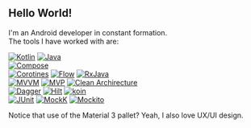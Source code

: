 ## Hello World!

I'm an Android developer in constant formation. <br>
The tools I have worked with are: 

[![Kotlin](https://img.shields.io/badge/Kotlin-007396?style=for-the-badge&color=6750A4)]()
[![Java](https://img.shields.io/badge/Java-007396?style=for-the-badge&color=6750A4)]() <br>
[![Compose](https://img.shields.io/badge/Compose-007396?style=for-the-badge&color=CCC2DC)]() <br>
[![Corotines](https://img.shields.io/badge/Corotines-007396?style=for-the-badge&color=EFB8C8)]() 
[![Flow](https://img.shields.io/badge/Flow-007396?style=for-the-badge&color=EFB8C8)]() 
[![RxJava](https://img.shields.io/badge/RxJava-007396?style=for-the-badge&color=EFB8C8)]() <br>
[![MVVM](https://img.shields.io/badge/MVVM-007396?style=for-the-badge&color=F2B8B5)]() 
[![MVP](https://img.shields.io/badge/MVP-007396?style=for-the-badge&color=F2B8B5)]() 
[![Clean Archirecture](https://img.shields.io/badge/Clean_Archirecture-007396?style=for-the-badge&color=F2B8B5)]() <br>
[![Dagger](https://img.shields.io/badge/Dagger-007396?style=for-the-badge&color=7D5260)]() 
[![Hilt](https://img.shields.io/badge/Hilt-007396?style=for-the-badge&color=7D5260)]() 
[![koin](https://img.shields.io/badge/koin-007396?style=for-the-badge&color=7D5260)]() <br>
[![JUnit](https://img.shields.io/badge/JUnit-007396?style=for-the-badge&color=938F99)]()
[![MockK](https://img.shields.io/badge/MockK-007396?style=for-the-badge&color=938F99)]()
[![Mockito](https://img.shields.io/badge/Mockito-007396?style=for-the-badge&color=938F99)]()

Notice that use of the Material 3 pallet? Yeah, I also love UX/UI design.

<!--
**clp3z/clp3z** is a ✨ _special_ ✨ repository because its `README.md` (this file) appears on your GitHub profile.

Here are some ideas to get you started:

- 🔭 I’m currently working on ...
- 🌱 I’m currently learning ...
- 👯 I’m looking to collaborate on ...
- 🤔 I’m looking for help with ...
- 💬 Ask me about ...
- 📫 How to reach me: ...
- 😄 Pronouns: ...
- ⚡ Fun fact: ...

* Kotlin
* Compose
* Coroutines, Flow
* MVP, MVVM, Clean Architecture, Reactive 
* Dagger, Hilt, and Koin 
* JUnit, MockK, Mockito
-->


